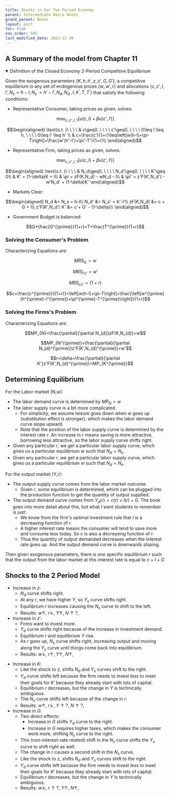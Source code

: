 ```yaml
---
title: Shocks in Our Two Period Economy
parent: Intermediate Macro Notes
grand_parent: Notes
layout: post
toc: true
nav_order: 505
last_modified_date: 2022-12-30
---
```




## A Summary of the model from Chapter 11

<details markdown="block" open>
<summary>Definition of the Closed Economy 2-Period Competitive Equilibrium</summary>

Given the exogenous parameters $\lbrace K,h,h',z,z',G,G'\rbrace$,
a competitive equilibrium is any set of endogenous prices $\lbrace w,w',r\rbrace$ and allocations $\lbrace c,c',l,l',N_{s}=h-l,N_{s}^{'}=h'-l',N_{d},N_{d}^{\prime},I,K^{\prime},T,T^{\prime}\rbrace$ that satisfy the following conditions:

- Representative Consumer, taking prices as given, solves:

$$\max_{c,c',l,'l} \left[u(c,l)+\beta u(c',l')\right]$$

$$\begin{aligned}
\text{s.t. }\ \ \ \ & c\geq0, \ \ \ \ c'\geq0, \ \ \ \ 0\leq l \leq h, \ \ \ \ 0\leq l' \leq h' \\
& c+\frac{c'}{1+r}\leq\left[w(h-l)+\pi-T\right]+\frac{w'(h'-l')+\pi'-T'}{1+r}\\
\end{aligned}$$

- Representative Firm, taking prices as given, solves:

$$\max_{c,c',l,'l} \left[u(c,l)+\beta u(c',l')\right]$$

$$\begin{aligned}
\text{s.t. }\ \ \ \ & N_d\geq0, \ \ \ \ N_d'\geq0, \ \ \ \ K'\geq 0\\
& K' = (1-\delta)K + I\\
& \pi = zF(K,N_d) - wN_d - I\\
& \pi' = z'F(K',N_d') - w'N_d' + (1-\delta)K'
\end{aligned}$$

- Markets Clear:
  
$$\begin{aligned}
N_d &= N_s = h-l\\
N_d' &= N_s' = h'-l'\\
zF(K,N_d) &= c + G + I\\
z'F(K',N_d') K' &= c'+ G' - (1-\delta)\\
\end{aligned}$$

<!--- Profit is $\pi=Y-wN_{d}$-->

- Government Budget is balanced:

$$G+\frac{G^{\prime}}{1+r}=T+\frac{T^{\prime}}{1+r}$$

</details>


### Solving the Consumer's Problem

Characterizing Equations are:

$$MRS_{lc} = w$$

$$MRS_{l'c'} = w'$$

$$MRS_{cc'} = (1+r)$$

$$c+\frac{c^{\prime}}{(1+r)}=\left[w(h-l)+\pi-T\right]+\frac{\left[w^{\prime}(h^{\prime}-l^{\prime})+\pi^{\prime}-T^{\prime}\right]}{1+r}$$


### Solving the Firms's Problem

Characterizing Equations are:

$$MP_{N}=\frac{\partial}{\partial N_{d}}zF(K,N_{d})=w$$

$$MP_{N^{\prime}}=\frac{\partial}{\partial N_{d}^{\prime}}z'F(K',N_{d}^{\prime})=w'$$

$$r+\delta=\frac{\partial}{\partial K'}z'F(K',N_{d}^{\prime})=MP_{K^{\prime}}$$







## Determining Equilibrium

For the Labor market (N,w):

- The labor demand curve is determined by $MP_N = w$
- The labor supply curve is a bit more complicated.
    - For simplicity, we assume leisure goes down when w goes up (substitution effect is stronger), which makes the labor demand curve slope upward.
    - Note that the position of the labor supply curve is determined by the interest rate $r$. An increase in $r$ means saving is more attractive, borrowing less attractive, so the labor supply curve shifts right.
- Given any particular $r$, we get a particular labor supply curve, which gives us a particular equilibrium $w$ such that $N_d = N_s$.
- Given any particular $r$, we get a particular labor supply curve, which gives us a particular equilibrium $w$ such that $N_{d} = N_{s}$. <!--Testing a markdown rendering quirk. Are the brackets needed to prevent italics?-->

For the output market (Y,r):

- The output supply curve comes from the labor market outcome. 
    - Given $r$, some equilibrium is determined, which can be plugged into the production function to get the quantity of output supplied.
- The output demand curve comes from $Y_d(r) = c(r) + I(r) + G$. The book goes into more detail about this, but what I want students to remember is just:
    - We know from the firm's optimal investment rule that $I$ is a decreasing function of $r$.
    - A higher interest rate means the consumer will tend to save more and consume less today. So $c$ is also a decreasing function of $r$. <!--As my wife said, "when the interest rate is so high, I don't want to live; I just want to save."-->
    - Thus the quantity of output demanded decreases when the interest rate goes up. And the output demand curve is downwards sloping.

Then given exogenous parameters, there is one specific equilibrium $r$ such that the output from the labor market at this interest rate is equal to $c+I+G$







## Shocks to the 2 Period Model

- Increase in $z$:
    - $N_d$ curve shifts right.
    - At any $r$, we have higher $Y$, <!--(because of higher $z$, but also because of higher $N$)--> so $Y_s$ curve shifts right.
    - Equilibrium $r$ increases causing the $N_s$ curve to shift to the left.
    - Results: $w\uparrow$, $r\downarrow$, $Y\uparrow$, $N\uparrow?$, 
- Increase in $z'$:
    - Firms want to invest more.
    - $Y_d$ curve shifts right because of the increase in investment demand.
    - Equilibrium $r$ and equilibrium $Y$ rise.
    - As $r$ goes up, $N_s$ curve shifts right, increasing output and moving along the $Y_s$ curve until things come back into equilibrium.
    - Results: $w\downarrow$, $r\uparrow$, $Y\uparrow$, $N\uparrow$, 

<!--Increase z and z'
• Increase z and z'

– Increase in z shifts N_{d} curve and Y_{s} curve right

– Increase in z^{\prime}shifts Y_{d} curve right

– Change in equilibrium r ambiguous

∗ Amibiguous shift in the N_{s} curve

– Results: w\uparrow?, r?,Y\uparrow,N\uparrow^{*}

• In particular, an increase in z combined with a smaller increase in z'

– r goes down, which means N_{s} shifts left and w unambiguously goes up.
-->

- Increase in $K$:
    - Like the shock to $z$, shifts $N_d$ and $Y_s$ curves shift to the right.
    - $Y_d$ curve shifts left because the firm needs to invest less to meet their goals for $K'$ because they already start with lots of capital.
    - Equilibrium $r$ decreases, but the change in $Y$ is technically ambiguous.
    - The $N_s$ curve shifts left because of the change in $r$.
    - Results: $w\uparrow$, $r\downarrow$, $Y\uparrow?$, $N\uparrow?$, 
- Increase in $G$:
    - Two direct effects:
        - Increase in $G$ shifts $Y_d$ curve to the right.
        - Increase in $G$ requires higher taxes, which makes the consumer work more, shifting $N_s$ curve to the right.
    - This (non-interest-rate related) shift in the $N_s$ curve shifts the $Y_s$ curve to shift right as well.
    - The change in $r$ causes a second shift in the $N_s$ curve.
    - Like the shock to $z$, shifts $N_d$ and $Y_s$ curves shift to the right.
    - $Y_d$ curve shifts left because the firm needs to invest less to meet their goals for $K'$ because they already start with lots of capital.
    - Equilibrium $r$ decreases, but the change in $Y$ is technically ambiguous.
    - Results: $w\downarrow$, $r\uparrow?$, $Y\uparrow$, $N\uparrow$, 